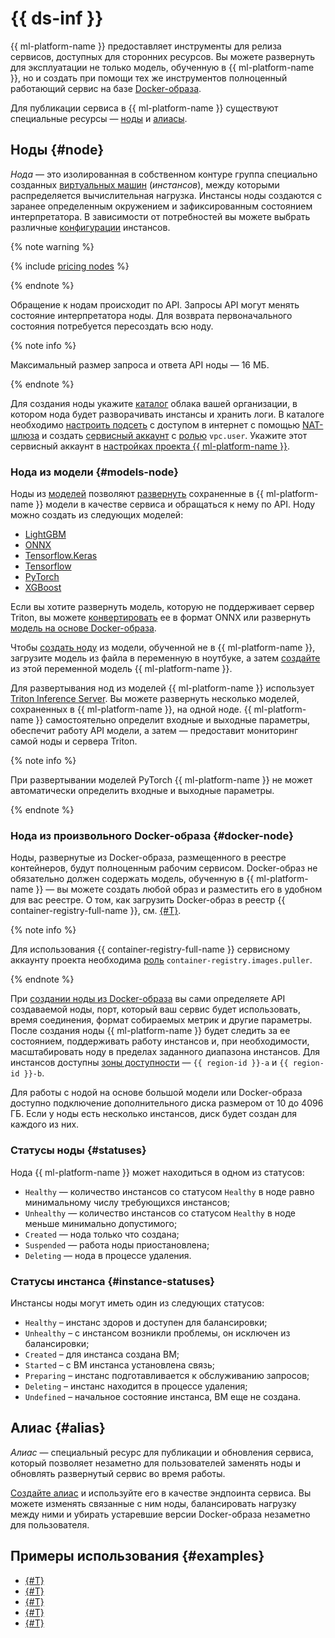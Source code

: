 # {{ ds-inf }}

{{ ml-platform-name }} предоставляет инструменты для релиза сервисов, доступных для сторонних ресурсов. Вы можете развернуть для эксплуатации не только модель, обученную в {{ ml-platform-name }}, но и создать при помощи тех же инструментов полноценный работающий сервис на базе [Docker-образа](/blog/posts/2022/03/docker-containers).

Для публикации сервиса в {{ ml-platform-name }} существуют специальные ресурсы — [ноды](#node) и [алиасы](#statuses).

## Ноды {#node}

_Нода_ — это изолированная в собственном контуре группа специально созданных [виртуальных машин](../../../glossary/vm.md) (_инстансов_), между которыми распределяется вычислительная нагрузка. Инстансы ноды создаются с заранее определенным окружением и зафиксированным состоянием интерпретатора. В зависимости от потребностей вы можете выбрать различные [конфигурации](../../concepts/configurations.md) инстансов.

{% note warning %}

{% include [pricing nodes](../../../_includes/datasphere/nodes-pricing-warn.md) %}

{% endnote %}

Обращение к нодам происходит по API. Запросы API могут менять состояние интерпретатора ноды. Для возврата первоначального состояния потребуется пересоздать всю ноду.

{% note info %}

Максимальный размер запроса и ответа API ноды — 16 МБ.

{% endnote %}

Для создания ноды укажите [каталог](../../../resource-manager/concepts/resources-hierarchy.md#folder) облака вашей организации, в котором нода будет разворачивать инстансы и хранить логи. В каталоге необходимо [настроить подсеть](../../../vpc/operations/subnet-create.md) с доступом в интернет с помощью [NAT-шлюза](../../../vpc/operations/create-nat-gateway.md) и создать [сервисный аккаунт](../../../iam/operations/sa/create.md) с [ролью](../../../vpc/security/index.md#vpc-user) `vpc.user`. Укажите этот сервисный аккаунт в [настройках проекта {{ ml-platform-name }}](../../operations/projects/update.md).

### Нода из модели {#models-node}

Ноды из [моделей](../models/index.md) позволяют [развернуть](../../operations/deploy/node-create.md#from-model) сохраненные в {{ ml-platform-name }} модели в качестве сервиса и обращаться к нему по API. Ноду можно создать из следующих моделей:

* [LightGBM](https://lightgbm.readthedocs.io)
* [ONNX](https://onnx.ai/)
* [Tensorflow.Keras](https://keras.io)
* [Tensorflow](https://www.tensorflow.org)
* [PyTorch](https://pytorch.org)
* [XGBoost](https://lightgbm.readthedocs.io)

Если вы хотите развернуть модель, которую не поддерживает сервер Triton, вы можете [конвертировать](https://onnx.ai/sklearn-onnx/auto_tutorial/plot_gexternal_catboost.html) ее в формат ONNX или развернуть [модель на основе Docker-образа](#docker-node).

Чтобы [создать ноду](../../operations/deploy/node-create.md#from-model) из модели, обученной не в {{ ml-platform-name }}, загрузите модель из файла в переменную в ноутбуке, а затем [создайте](../../operations/data/models.md#create) из этой переменной модель {{ ml-platform-name }}.

Для развертывания нод из моделей {{ ml-platform-name }} использует [Triton Inference Server](https://developer.nvidia.com/triton-inference-server). Вы можете развернуть несколько моделей, сохраненных в {{ ml-platform-name }}, на одной ноде. {{ ml-platform-name }} самостоятельно определит входные и выходные параметры, обеспечит работу API модели, а затем — предоставит мониторинг самой ноды и сервера Triton.

{% note info %}

При развертывании моделей PyTorch {{ ml-platform-name }} не может автоматически определить входные и выходные параметры.

{% endnote %}

### Нода из произвольного Docker-образа {#docker-node}

Ноды, развернутые из Docker-образа, размещенного в реестре контейнеров, будут полноценным рабочим сервисом. Docker-образ не обязательно должен содержать модель, обученную в {{ ml-platform-name }} — вы можете создать любой образ и разместить его в удобном для вас реестре. О том, как загрузить Docker-образ в реестр {{ container-registry-full-name }}, см. [{#T}](../../../container-registry/operations/docker-image/docker-image-push.md).

{% note info %}

Для использования {{ container-registry-full-name }} сервисному аккаунту проекта необходима [роль](../../../container-registry/security/index.md#container-registry-images-puller) `container-registry.images.puller`.

{% endnote %}

При [создании ноды из Docker-образа](../../operations/deploy/node-create.md#from-docker) вы сами определяете API создаваемой ноды, порт, который ваш сервис будет использовать, время соединения, формат собираемых метрик и другие параметры. После создания ноды {{ ml-platform-name }} будет следить за ее состоянием, поддерживать работу инстансов и, при необходимости, масштабировать ноду в пределах заданного диапазона инстансов. Для инстансов доступны [зоны доступности](../../../overview/concepts/geo-scope.md) — `{{ region-id }}-a` и `{{ region-id }}-b`.

Для работы с нодой на основе большой модели или Docker-образа доступно подключение дополнительного диска размером от 10 до 4096 ГБ. Если у ноды есть несколько инстансов, диск будет создан для каждого из них.

### Статусы ноды {#statuses}

Нода {{ ml-platform-name }} может находиться в одном из статусов:

* `Healthy` — количество инстансов со статусом `Healthy` в ноде равно минимальному числу требующихся инстансов;
* `Unhealthy` — количество инстансов со статусом `Healthy` в ноде меньше минимально допустимого;
* `Created` — нода только что создана;
* `Suspended` — работа ноды приостановлена;
* `Deleting` — нода в процессе удаления.

### Статусы инстанса {#instance-statuses}

Инстансы ноды могут иметь один из следующих статусов:

* `Healthy` – инстанс здоров и доступен для балансировки;
* `Unhealthy` – с инстансом возникли проблемы, он исключен из балансировки;
* `Created` – для инстанса создана ВМ;
* `Started` – с ВМ инстанса установлена связь;
* `Preparing` – инстанс подготавливается к обслуживанию запросов;
* `Deleting` – инстанс находится в процессе удаления;
* `Undefined` – начальное состояние инстанса, ВМ еще не создана.

## Алиас {#alias}

_Алиас_ — специальный ресурс для публикации и обновления сервиса, который позволяет незаметно для пользователей заменять ноды и обновлять развернутый сервис во время работы.

[Создайте алиас](../../../datasphere/operations/deploy/alias-create.md) и используйте его в качестве эндпоинта сервиса. Вы можете изменять связанные с ним ноды, балансировать нагрузку между ними и убирать устаревшие версии Docker-образа незаметно для пользователя.

## Примеры использования {#examples}

* [{#T}](../../operations/deploy/node-create.md)
* [{#T}](../../operations/deploy/alias-create.md)
* [{#T}](../../tutorials/node-from-model.md)
* [{#T}](../../tutorials/node-from-docker.md)
* [{#T}](../../tutorials/node-from-docker-fast-api.md)
